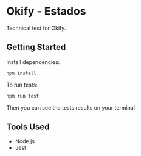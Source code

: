# Okify - Estados
Technical test for Okify.

## Getting Started

Install dependencies:

```bash
npm install
```

To run tests:

```bash
npm run test
```

Then you can see the tests results on your terminal

## Tools Used
- Node.js
- Jest